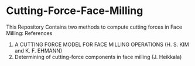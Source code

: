 # Cutting-Force-Face-Milling

This Repository Contains two methods to compute cutting forces in Face Milling:
References
  1. A CUTTING FORCE MODEL FOR FACE MILLING OPERATIONS (H. S. KIM and K. F. EHMANN)
  2. Determining of cutting-force components in face milling (J. Heikkala)
